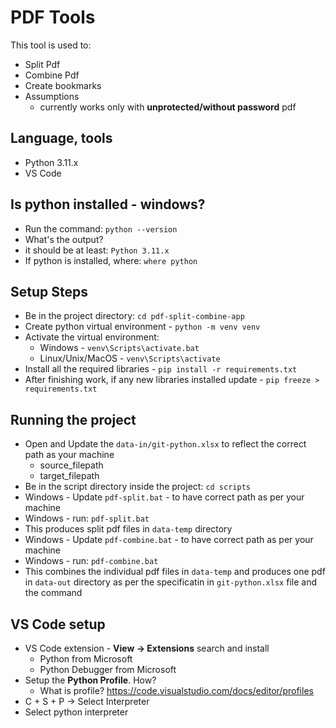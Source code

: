 # PDF Tools

This tool is used to:

* Split Pdf
* Combine Pdf
* Create bookmarks
* Assumptions
  * currently works only with **unprotected/without password** pdf

## Language, tools

* Python 3.11.x
* VS Code

## Is python installed - windows?

* Run the command: `python --version`
* What's the output?
* it should be at least: `Python 3.11.x`
* If python is installed, where: `where python`

## Setup Steps

* Be in the project directory: `cd pdf-split-combine-app`
* Create python virtual environment - `python -m venv venv`
* Activate the virtual environment:
  * Windows - `venv\Scripts\activate.bat`
  * Linux/Unix/MacOS - `venv\Scripts\activate`
* Install all the required libraries - `pip install -r requirements.txt`
* After finishing work, if any new libraries installed update - `pip freeze > requirements.txt`

## Running the project

* Open and Update the `data-in/git-python.xlsx` to reflect the correct path as your machine
  * source_filepath
  * target_filepath
* Be in the script directory inside the project: `cd scripts`
* Windows - Update `pdf-split.bat` - to have correct path as per your machine
* Windows - run: `pdf-split.bat`
* This produces split pdf files in `data-temp` directory
* Windows - Update `pdf-combine.bat` - to have correct path as per your machine
* Windows - run: `pdf-combine.bat`
* This combines the individual pdf files in `data-temp` and produces one pdf in `data-out` directory as per the specificatin in `git-python.xlsx` file and the command

## VS Code setup

* VS Code extension - **View -> Extensions** search and install
  * Python from Microsoft
  * Python Debugger from Microsoft
* Setup the **Python Profile**. How?
  * What is profile? <https://code.visualstudio.com/docs/editor/profiles>
* C + S + P -> Select Interpreter
* Select python interpreter
